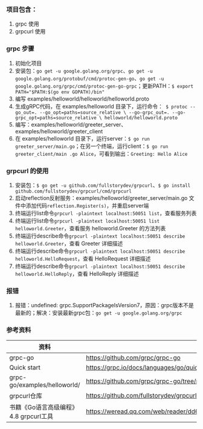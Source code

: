 ### 项目包含：
1. grpc 使用
2. grpcurl 使用

### grpc 步骤
1. 初始化项目
2. 安装包：`go get -u google.golang.org/grpc`、`go get -u google.golang.org/protobuf/cmd/protoc-gen-go`、`go get -u google.golang.org/grpc/cmd/protoc-gen-go-grpc`；更新PATH：`$ export PATH="$PATH:$(go env GOPATH)/bin"`
3. 编写 examples/helloworld/helloworld/helloworld.proto
4. 生成gRPC代码，在 examples/helloworld 目录下，运行命令：`
$ protoc --go_out=. --go_opt=paths=source_relative \
--go-grpc_out=. --go-grpc_opt=paths=source_relative \
      helloworld/helloworld.proto`
5. 编写：examples/helloworld/greeter_server、examples/helloworld/greeter_client
6. 在 examples/helloworld 目录下，运行server：`$ go run greeter_server/main.go`；在另一个终端，运行client：`$ go run greeter_client/main
.go Alice`，可看到输出：`Greeting: Hello Alice`

### grpcurl 的使用
1. 安装包：`$ go get -u github.com/fullstorydev/grpcurl`、`$ go install github.com/fullstorydev/grpcurl/cmd/grpcurl`
2. 启动reflection反射服务：examples/helloworld/greeter_server/main.go 文件中添加代码`reflection.Register(s)`，并重启server端
3. 终端运行list命令`grpcurl -plaintext localhost:50051 list`，查看服务列表
4. 终端运行list命令`grpcurl -plaintext localhost:50051 list helloworld.Greeter`，查看服务 helloworld.Greeter 的方法列表
5. 终端运行describe命令`grpcurl -plaintext localhost:50051 describe helloworld.Greeter`，查看 Greeter 详细描述
6. 终端运行describe命令`grpcurl -plaintext localhost:50051 describe helloworld.HelloRequest`，查看 HelloRequest 详细描述
7. 终端运行describe命令`grpcurl -plaintext localhost:50051 describe helloworld.HelloReply`，查看 HelloReply 详细描述

### 报错
1. 报错：undefined: grpc.SupportPackageIsVersion7，原因：grpc版本不是最新的；解决：安装最新grpc包：`go get -u google.golang.org/grpc`

### 参考资料
资料 | 网址
--- | ---
grpc-go | https://github.com/grpc/grpc-go
Quick start | https://grpc.io/docs/languages/go/quickstart/
grpc-go/examples/helloworld/ | https://github.com/grpc/grpc-go/tree/master/examples/helloworld
grpcurl仓库 | https://github.com/fullstorydev/grpcurl
书籍《Go语言高级编程》4.8 grpcurl工具 | https://weread.qq.com/web/reader/dd63214071cc7fa3dd61bb8kd8232f00235d82c8d161fb2